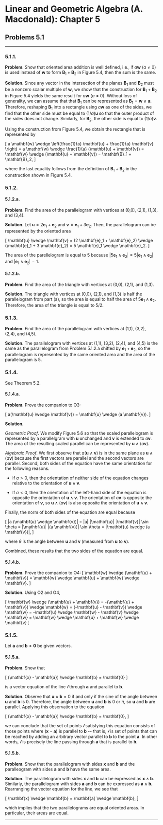 Linear and Geometric Algebra (A. Macdonald): Chapter 5
======================================================

## Problems 5.1

-------------------------------------------------------------------------------

### 5.1.1.

__Problem__. Show that oriented area addition is well defined, i.e., if
$a \mathbf{w}$ ($a \ne 0$) is used instead of $\mathbf{w}$ to form
$\mathbf{B}_1 + \mathbf{B}_2$ in Figure 5.4, then the sum is the same.

__Solution__. Since any vector in the intersection of the planes
$\mathbf{B}_1$ and $\mathbf{B}_2$ must be a nonzero scalar multiple of
$\mathbf{w}$, we show that the construction for $\mathbf{B}_1 + \mathbf{B}_2$
in Figure 5.4 yields the same result for $a \mathbf{w}$ ($a \ne 0$). Without
loss of generality, we can assume that that $\mathbf{B}_1$ can be represented
as $\mathbf{B}_1 = \mathbf{w} \wedge \mathbf{u}$. Therefore, reshaping
$\mathbf{B}_1$ into a rectangle using $a \mathbf{w}$ as one of the sides, we
find that the other side must be equal to $(1/a) \mathbf{u}$ so that the outer
product of the sides does not change. Similarly, for $\mathbf{B}_2$, the other
side is equal to $(1/a) \mathbf{v}$.

Using the construction from Figure 5.4, we obtain the rectangle that is
represented by

\[
a \mathbf{w} \wedge
  \left(\frac{1}{a} \mathbf{u} + \frac{1}{a} \mathbf{v} \right)
= a \mathbf{w} \wedge \frac{1}{a} (\mathbf{u} + \mathbf{v})
= \mathbf{w} \wedge (\mathbf{u} + \mathbf{v}) = \mathbf{B}_1 + \mathbf{B}_2,
\]

where the last equality follows from the definition of
$\mathbf{B}_1 + \mathbf{B}_2$ in the construction shown in Figure 5.4.

### 5.1.2.

#### 5.1.2.a.

__Problem__. Find the area of the parallelogram with vertices at (0,0),
(2,1), (1,3), and (3,4).

__Solution__. Let $\mathbf{u} = 2 \mathbf{e}_1 + \mathbf{e}_2$ and
$\mathbf{v} = \mathbf{e}_1 + 3 \mathbf{e}_2$. Then, the parallelogram
can be represented by the oriented area

\[
\mathbf{u} \wedge \mathbf{v}
= (2 \mathbf{e}_1 + \mathbf{e}_2) \wedge (\mathbf{e}_1 + 3 \mathbf{e}_2)
= 5 \mathbf{e}_1 \wedge \mathbf{e}_2.
\]

The area of the parellelogram is equal to 5 because
$|5 \mathbf{e}_1 \wedge \mathbf{e}_2| = 5 |\mathbf{e}_1 \wedge \mathbf{e}_2|$
and $|\mathbf{e}_1 \wedge \mathbf{e}_2| = 1$.

#### 5.1.2.b.

__Problem__. Find the area of the triangle with vertices at (0,0),
(2,1), and (1,3).

__Solution__. The triangle with vertices at (0,0), (2,1), and (1,3) is half
the parallelogram from part (a), so the area is equal to half the area
of $5 \mathbf{e}_1 \wedge \mathbf{e}_2$. Therefore, the area of the triangle
is equal to 5/2.

### 5.1.3.

__Problem__. Find the area of the parallelogram with vertices at (1,1), (3,2),
(2,4), and (4,5).

__Solution__. The parallelogram with vertices at (1,1), (3,2), (2,4), and
(4,5) is the same as the parallelogram from Problem 5.1.2.a shifted by
$\mathbf{e}_1 + \mathbf{e}_2$, so the parallelogram is represented by the same
oriented area and the area of the parallelogram is 5.

### 5.1.4.

See Theorem 5.2.

#### 5.1.4.a.

__Problem__. Prove the companion to O3:

\[
a(\mathbf{u} \wedge \mathbf{v}) = \mathbf{u} \wedge (a \mathbf{v}).
\]

__Solution__.

_Geometric Proof_. We modify Figure 5.6 so that the scaled parallelogram is
represented by a parallelgram with $\mathbf{u}$ unchanged and $\mathbf{v}$ is
extended to $a \mathbf{v}$. The area of the resulting scaled parallel can be
represented by $\mathbf{u} \wedge (a \mathbf{v})$.

_Algebraic Proof_. We first observe that $a (\mathbf{u} \wedge \mathbf{v})$ is
in the same plane as $\mathbf{u} \wedge (a \mathbf{v})$ because the first
vectors are parallel and the second vectors are parallel. Second, both sides
of the equation have the same orientation for the following reasons.

* If $a > 0$, then the orientation of neither side of the equation changes
  relative to the orientation of $\mathbf{u} \wedge \mathbf{v}$.

* If $a < 0$, then the orientation of the left-hand side of the equation is
  opposite the orientation of $\mathbf{u} \wedge \mathbf{v}$. The orientation
  of $a \mathbf{v}$ is opposite the orientation of $\mathbf{v}$, so
  $\mathbf{u} \wedge (a \mathbf{v})$ is also opposite the orientation of
  $\mathbf{u} \wedge \mathbf{v}$.

Finally, the norm of both sides of the equation are equal because

\[
|a (\mathbf{u} \wedge \mathbf{v})|
= |a| |\mathbf{u}| |\mathbf{v}| \sin \theta
= |\mathbf{u}| |(a \mathbf{v})| \sin \theta
= |\mathbf{u} \wedge (a \mathbf{v})|,
\]

where $\theta$ is the angle between $\mathbf{u}$ and $\mathbf{v}$ (measured
from $\mathbf{u}$ to $\mathbf{v}$).

Combined, these results that the two sides of the equation are equal.

#### 5.1.4.b.

__Problem__. Prove the companion to O4:
\[
  \mathbf{w} \wedge (\mathbf{u} + \mathbf{v})
= \mathbf{w} \wedge \mathbf{u} + \mathbf{w} \wedge \mathbf{v}.
\]

__Solution__. Using O2 and O4,

\[
\mathbf{w} \wedge (\mathbf{u} + \mathbf{v})
= -(\mathbf{u} + \mathbf{v}) \wedge \mathbf{w}
= (-\mathbf{u} - \mathbf{v}) \wedge \mathbf{w}
= -\mathbf{u} \wedge \mathbf{w} - \mathbf{v} \wedge \mathbf{w}
= \mathbf{w} \wedge \mathbf{u} + \mathbf{w} \wedge \mathbf{v}
\]

### 5.1.5.

Let $\mathbf{a}$ and $\mathbf{b} \ne \mathbf{0}$ be given vectors.

#### 5.1.5.a.

__Problem__. Show that

\[
(\mathbf{x} - \mathbf{a}) \wedge \mathbf{b} = \mathbf{0}
\]

is a vector equation of the line $\mathscr{l}$ through $\mathbf{a}$ and
parallel to $\mathbf{b}$.

__Solution__. Observe that $\mathbf{u} \wedge \mathbf{b} = 0$ if and only if
the sine of the angle between $\mathbf{u}$ and $\mathbf{b}$ is 0. Therefore,
the angle between $\mathbf{u}$ and $\mathbf{b}$ is 0 or $\pi$, so $\mathbf{u}$
and $\mathbf{b}$ are parallel. Applying this observation to the equation

\[
(\mathbf{x} - \mathbf{a}) \wedge \mathbf{b} = \mathbf{0},
\]

we can conclude that the set of points $\mathscr{l}$ satisfying this equation
consists of those points where $(\mathbf{x} - \mathbf{a})$ is parallel
to $\mathbf{b}$ -- that is, $\mathscr{l}$ is set of points that can be reached
by adding an arbitrary vector parallel to $\mathbf{b}$ to the point
$\mathbf{a}$. In other words, $\mathscr{l}$ is precisely the line passing
through $\mathbf{a}$ that is parallel to $\mathbf{b}$.

#### 5.1.5.b.

__Problem__. Show that the parallelogram with sides $\mathbf{x}$ and
$\mathbf{b}$ and the paralleogram with sides $\mathbf{a}$ and $\mathbf{b}$
have the same area.

__Solution__. The parallelogram with sides $\mathbf{x}$ and $\mathbf{b}$
can be expressed as $\mathbf{x} \wedge \mathbf{b}$. Similarly, the
parallelogram with sides $\mathbf{a}$ and $\mathbf{b}$ can be expressed as
$\mathbf{a} \wedge \mathbf{b}$. Rearranging the vector equation for the line,
we see that

\[
\mathbf{x} \wedge \mathbf{b} = \mathbf{a} \wedge \mathbf{b},
\]

which implies that the two parallelograms are equal oriented areas. In
particular, their areas are equal.

-------------------------------------------------------------------------------
